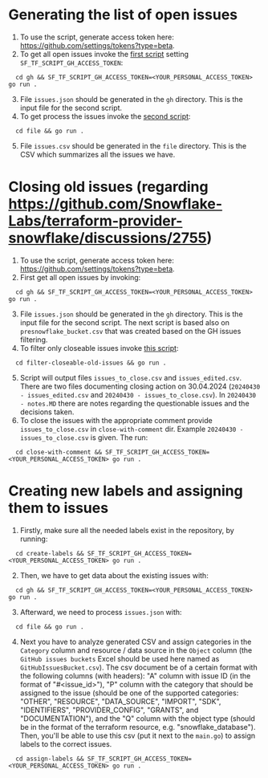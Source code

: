 # Generating the list of open issues
1. To use the script, generate access token here: https://github.com/settings/tokens?type=beta.
2. To get all open issues invoke the [first script](./gh/main.go) setting `SF_TF_SCRIPT_GH_ACCESS_TOKEN`:
```shell
  cd gh && SF_TF_SCRIPT_GH_ACCESS_TOKEN=<YOUR_PERSONAL_ACCESS_TOKEN> go run .
```
3. File `issues.json` should be generated in the `gh` directory. This is the input file for the second script.
4. To get process the issues invoke the [second script](./file/main.go):
```shell
  cd file && go run .
```
5. File `issues.csv` should be generated in the `file` directory. This is the CSV which summarizes all the issues we have.

# Closing old issues (regarding https://github.com/Snowflake-Labs/terraform-provider-snowflake/discussions/2755)
1. To use the script, generate access token here: https://github.com/settings/tokens?type=beta.
2. First get all open issues by invoking:
```shell
  cd gh && SF_TF_SCRIPT_GH_ACCESS_TOKEN=<YOUR_PERSONAL_ACCESS_TOKEN> go run .
```
3. File `issues.json` should be generated in the `gh` directory. This is the input file for the second script. The next script is based also on `presnowflake_bucket.csv` that was created based on the GH issues filtering.
4. To filter only closeable issues invoke [this script](./filter-closeable-old-issues/main.go):
```shell
  cd filter-closeable-old-issues && go run .
```
5. Script will output files `issues_to_close.csv` and `issues_edited.csv`. There are two files documenting closing action on 30.04.2024 (`20240430 - issues_edited.csv` and `20240430 - issues_to_close.csv`). In `20240430 - notes.MD` there are notes regarding the questionable issues and the decisions taken.
6. To close the issues with the appropriate comment provide `issues_to_close.csv` in `close-with-comment` dir. Example `20240430 - issues_to_close.csv` is given. The run:
```shell
  cd close-with-comment && SF_TF_SCRIPT_GH_ACCESS_TOKEN=<YOUR_PERSONAL_ACCESS_TOKEN> go run .
```

# Creating new labels and assigning them to issues
1. Firstly, make sure all the needed labels exist in the repository, by running:
```shell
  cd create-labels && SF_TF_SCRIPT_GH_ACCESS_TOKEN=<YOUR_PERSONAL_ACCESS_TOKEN> go run .
```
2. Then, we have to get data about the existing issues with:
```shell
  cd gh && SF_TF_SCRIPT_GH_ACCESS_TOKEN=<YOUR_PERSONAL_ACCESS_TOKEN> go run .
```
3. Afterward, we need to process `issues.json` with:
```shell
  cd file && go run .
```
4. Next you have to analyze generated CSV and assign categories in the `Category` column and resource / data source in the `Object` column (the `GitHub issues buckets` Excel should be used here named as `GitHubIssuesBucket.csv`). The csv document be of a certain format with the following columns (with headers): "A" column with issue ID (in the format of "#<issue_id>"), "P" column with the category that should be assigned to the issue (should be one of the supported categories: "OTHER", "RESOURCE", "DATA_SOURCE", "IMPORT", "SDK", "IDENTIFIERS", "PROVIDER_CONFIG", "GRANTS", and "DOCUMENTATION"), and the "Q" column with the object type (should be in the format of the terraform resource, e.g. "snowflake_database"). Then, you'll be able to use this csv (put it next to the `main.go`) to assign labels to the correct issues.
```shell
  cd assign-labels && SF_TF_SCRIPT_GH_ACCESS_TOKEN=<YOUR_PERSONAL_ACCESS_TOKEN> go run .
```
